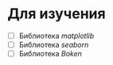 # Для изучения 

- [ ] Библиотека *matplotlib*
- [ ] Библиотека *seaborn*
- [ ] Библиотека *Boken* 
